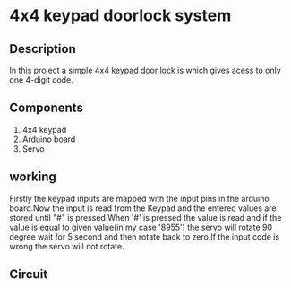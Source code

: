 # 4x4 keypad doorlock system
## Description
In this project a simple 4x4 keypad door lock is which gives acess to only one 4-digit code.
## Components 
1. 4x4 keypad
2. Arduino board
3. Servo 
## working
Firstly the keypad inputs are mapped with the input pins in the arduino board.Now the input is read from the Keypad and the entered values are stored until "#" is pressed.When '#' is pressed the
value is read and if the value is equal to given value(in my case '8955') the servo will rotate 90 degree wait for 5 second and then rotate back to zero.If the input code is wrong the servo will not rotate.
## Circuit